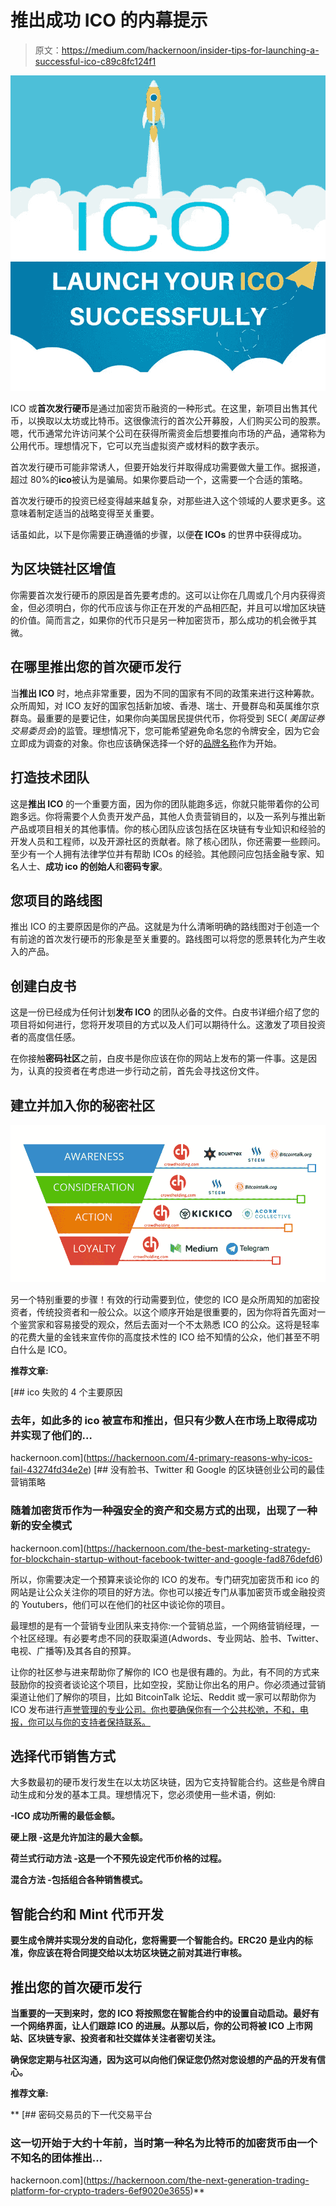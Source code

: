 # 推出成功 ICO 的内幕提示

> 原文：<https://medium.com/hackernoon/insider-tips-for-launching-a-successful-ico-c89c8fc124f1>

![](img/67fbaf18e530c0df1c11374d82e479b9.png)

ICO 或**首次发行硬币**是通过加密货币融资的一种形式。在这里，新项目出售其代币，以换取以太坊或比特币。这很像流行的首次公开募股，人们购买公司的股票。嗯，代币通常允许访问某个公司在获得所需资金后想要推向市场的产品，通常称为公用代币。理想情况下，它可以充当虚拟资产或材料的数字表示。

首次发行硬币可能非常诱人，但要开始发行并取得成功需要做大量工作。据报道，超过 80%的**ico**被认为是骗局。如果你要启动一个，这需要一个合适的策略。

首次发行硬币的投资已经变得越来越复杂，对那些进入这个领域的人要求更多。这意味着制定适当的战略变得至关重要。

话虽如此，以下是你需要正确遵循的步骤，以便**在 ICOs** 的世界中获得成功。

## **为区块链社区增值**

你需要首次发行硬币的原因是首先要考虑的。这可以让你在几周或几个月内获得资金，但必须明白，你的代币应该与你正在开发的产品相匹配，并且可以增加区块链的价值。简而言之，如果你的代币只是另一种加密货币，那么成功的机会微乎其微。

## **在哪里推出您的首次硬币发行**

当**推出 ICO** 时，地点非常重要，因为不同的国家有不同的政策来进行这种筹款。众所周知，对 ICO 友好的国家包括新加坡、香港、瑞士、开曼群岛和英属维尔京群岛。最重要的是要记住，如果你向美国居民提供代币，你将受到 SEC( *美国证券交易委员会*)的监管。理想情况下，您可能希望避免命名您的令牌安全，因为它会立即成为调查的对象。你也应该确保选择一个好的[品牌名称](http://brandnic.com)作为开始。

## **打造技术团队**

这是**推出 ICO** 的一个重要方面，因为你的团队能跑多远，你就只能带着你的公司跑多远。你将需要个人负责开发产品，其他人负责营销目的，以及一系列与推出新产品或项目相关的其他事情。你的核心团队应该包括在区块链有专业知识和经验的开发人员和工程师，以及开源社区的贡献者。除了核心团队，你还需要一些顾问。至少有一个人拥有法律学位并有帮助 ICOs 的经验。其他顾问应包括金融专家、知名人士、**成功 ico 的创始人**和**密码专家**。

## **您项目的路线图**

推出 ICO 的主要原因是你的产品。这就是为什么清晰明确的路线图对于创造一个有前途的首次发行硬币的形象是至关重要的。路线图可以将您的愿景转化为产生收入的产品。

## **创建白皮书**

这是一份已经成为任何计划**发布 ICO** 的团队必备的文件。白皮书详细介绍了您的项目将如何进行，您将开发项目的方式以及人们可以期待什么。这激发了项目投资者的高度信任感。

在你接触**密码社区**之前，白皮书是你应该在你的网站上发布的第一件事。这是因为，认真的投资者在考虑进一步行动之前，首先会寻找这份文件。

## **建立并加入你的秘密社区**

![](img/7145051f7dc8d91e2f062339a6d836de.png)

另一个特别重要的步骤！有效的行动需要到位，使您的 ICO 是众所周知的加密投资者，传统投资者和一般公众。以这个顺序开始是很重要的，因为你将首先面对一个鉴赏家和容易接受的观众，然后去面对一个不太熟悉 ICO 的公众。这将是轻率的花费大量的金钱来宣传你的高度技术性的 ICO 给不知情的公众，他们甚至不明白什么是 ICO。

**推荐文章:**

[](https://hackernoon.com/4-primary-reasons-why-icos-fail-43274fd34e2e) [## ico 失败的 4 个主要原因

### 去年，如此多的 ico 被宣布和推出，但只有少数人在市场上取得成功并实现了他们的…

hackernoon.com](https://hackernoon.com/4-primary-reasons-why-icos-fail-43274fd34e2e) [](https://hackernoon.com/the-best-marketing-strategy-for-blockchain-startup-without-facebook-twitter-and-google-fad876defd6) [## 没有脸书、Twitter 和 Google 的区块链创业公司的最佳营销策略

### 随着加密货币作为一种强安全的资产和交易方式的出现，出现了一种新的安全模式

hackernoon.com](https://hackernoon.com/the-best-marketing-strategy-for-blockchain-startup-without-facebook-twitter-and-google-fad876defd6) 

所以，你需要决定一个预算来谈论你的 ICO 的发布。专门研究加密货币和 ico 的网站是让公众关注你的项目的好方法。你也可以接近专门从事加密货币或金融投资的 Youtubers，他们可以在他们的社区中谈论你的项目。

最理想的是有一个营销专业团队来支持你:一个营销总监，一个网络营销经理，一个社区经理。有必要考虑不同的获取渠道(Adwords、专业网站、脸书、Twitter、电视、广播等)及其各自的预算。

让你的社区参与进来帮助你了解你的 ICO 也是很有趣的。为此，有不同的方式来鼓励你的投资者谈论这个项目，比如空投，奖励让你出名的用户。你必须通过营销渠道让他们了解你的项目，比如 BitcoinTalk 论坛、Reddit 或一家可以帮助你为 ICO 发布进行[声誉管理的专业公司。你也要确保你有一个公共松弛，不和，电报，你可以与你的支持者保持联系。](http://velseoity.com/uncategorized/orm-for-new-businesses/)

## **选择代币销售方式**

大多数最初的硬币发行发生在以太坊区块链，因为它支持智能合约。这些是令牌自动生成和分发的基本工具。理想情况下，您必须使用一些术语，例如:

**-ICO 成功所需的最低金额。**

****硬上限** -这是允许加注的最大金额。**

****荷兰式行动方法** -这是一个不预先设定代币价格的过程。**

****混合方法** -包括组合各种销售模式。**

## ****智能合约和 Mint 代币开发****

**要生成令牌并实现分发的自动化，您将需要一个智能合约。ERC20 是业内的标准，你应该在将合同提交给以太坊区块链之前对其进行审核。**

## ****推出您的首次硬币发行****

**当重要的一天到来时，您的 ICO 将按照您在智能合约中的设置自动启动。最好有一个网络界面，让人们跟踪 ICO 的进展。从那以后，你的公司将被 ICO 上市网站、区块链专家、投资者和社交媒体关注者密切关注。**

**确保您定期与社区沟通，因为这可以向他们保证您仍然对您设想的产品的开发有信心。**

****推荐文章:****

**[](https://hackernoon.com/the-next-generation-trading-platform-for-crypto-traders-6ef9020e3655) [## 密码交易员的下一代交易平台

### 这一切开始于大约十年前，当时第一种名为比特币的加密货币由一个不知名的团体推出…

hackernoon.com](https://hackernoon.com/the-next-generation-trading-platform-for-crypto-traders-6ef9020e3655)**